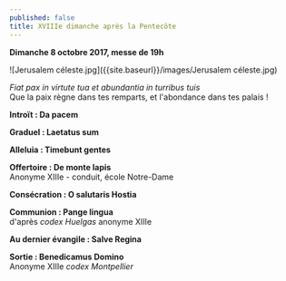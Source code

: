 ```yaml
---
published: false
title: XVIIIe dimanche après la Pentecôte
---
```

**Dimanche 8 octobre 2017, messe de 19h**  

![Jerusalem céleste.jpg]({{site.baseurl}}/images/Jerusalem céleste.jpg)


*Fiat pax in virtute tua et abundantia in turribus tuis*  
Que la paix règne dans tes remparts, et l'abondance dans tes palais !

**Introït : Da pacem**

**Graduel : Laetatus sum**

**Alleluia : Timebunt gentes**  

**Offertoire : De monte lapis**  
Anonyme XIIIe - conduit, école Notre-Dame

**Consécration : O salutaris Hostia**

**Communion : Pange lingua**  
d'après *codex Huelgas* anonyme XIIIe

**Au dernier évangile : Salve Regina**  

**Sortie : Benedicamus Domino**  
Anonyme XIIIe *codex Montpellier*
